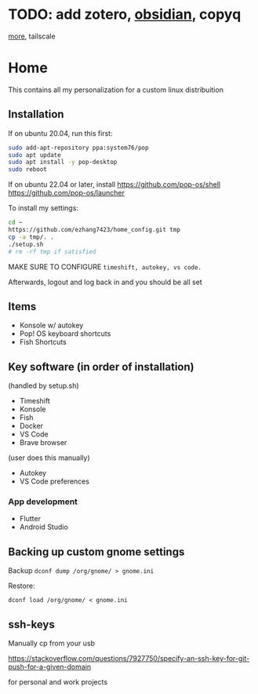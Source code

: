 # TODO: add zotero, [obsidian](https://github.com/mgmeyers/obsidian-zotero-integration), copyq

[more](https://github.com/hans/obsidian-citation-plugin), tailscale

# Home

This contains all my personalization for a custom linux distribuition

## Installation

If on ubuntu 20.04, run this first:

```bash
sudo add-apt-repository ppa:system76/pop
sudo apt update
sudo apt install -y pop-desktop
sudo reboot
```

If on ubuntu 22.04 or later, install
https://github.com/pop-os/shell
https://github.com/pop-os/launcher

To install my settings:

```bash
cd ~
https://github.com/ezhang7423/home_config.git tmp
cp -a tmp/. .
./setup.sh
# rm -rf tmp if satisfied
```

MAKE SURE TO CONFIGURE `timeshift, autokey, vs code.`

Afterwards, logout and log back in and you should be all set

## Items

- Konsole w/ autokey
- Pop! OS keyboard shortcuts
- Fish Shortcuts

## Key software (in order of installation)

(handled by setup.sh)

- Timeshift
- Konsole
- Fish
- Docker
- VS Code
- Brave browser

(user does this manually)

- Autokey
- VS Code preferences

### App development

- Flutter
- Android Studio

## Backing up custom gnome settings

Backup
`dconf dump /org/gnome/ > gnome.ini`

Restore:

`dconf load /org/gnome/ < gnome.ini`

## ssh-keys

Manually cp from your usb

https://stackoverflow.com/questions/7927750/specify-an-ssh-key-for-git-push-for-a-given-domain

for personal and work projects
